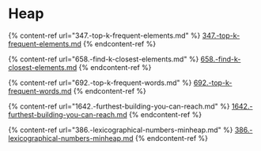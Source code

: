 # Heap

{% content-ref url="347.-top-k-frequent-elements.md" %}
[347.-top-k-frequent-elements.md](347.-top-k-frequent-elements.md)
{% endcontent-ref %}

{% content-ref url="658.-find-k-closest-elements.md" %}
[658.-find-k-closest-elements.md](658.-find-k-closest-elements.md)
{% endcontent-ref %}

{% content-ref url="692.-top-k-frequent-words.md" %}
[692.-top-k-frequent-words.md](692.-top-k-frequent-words.md)
{% endcontent-ref %}

{% content-ref url="1642.-furthest-building-you-can-reach.md" %}
[1642.-furthest-building-you-can-reach.md](1642.-furthest-building-you-can-reach.md)
{% endcontent-ref %}

{% content-ref url="386.-lexicographical-numbers-minheap.md" %}
[386.-lexicographical-numbers-minheap.md](386.-lexicographical-numbers-minheap.md)
{% endcontent-ref %}

